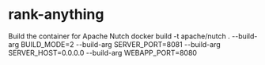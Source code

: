 # rank-anything
Build the container for Apache Nutch 
docker build -t apache/nutch . --build-arg BUILD_MODE=2 --build-arg SERVER_PORT=8081 --build-arg SERVER_HOST=0.0.0.0 --build-arg WEBAPP_PORT=8080
